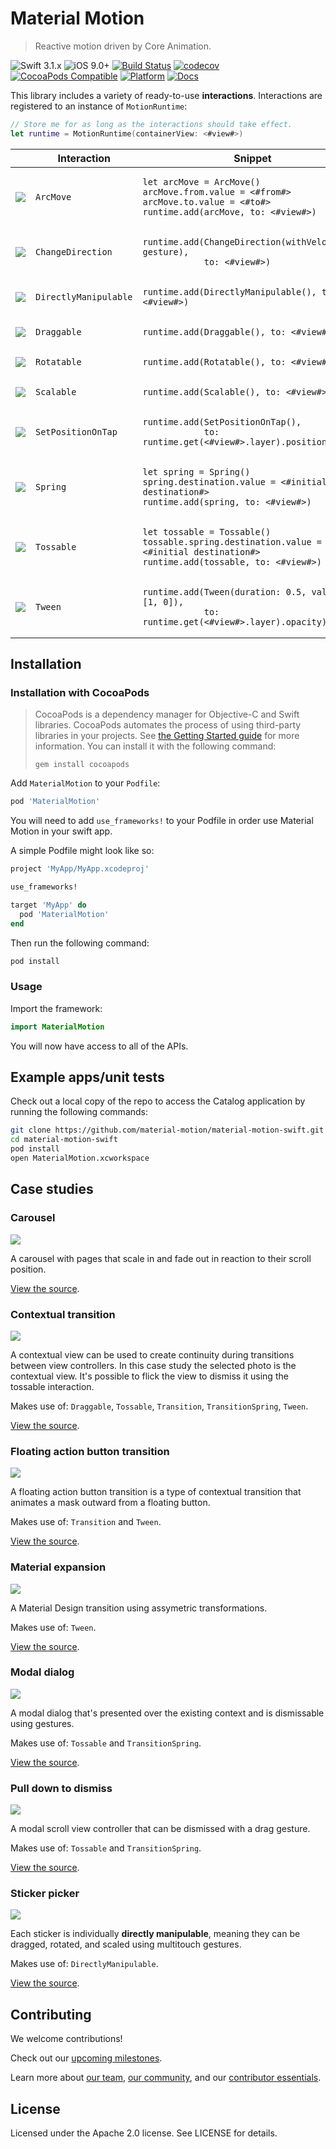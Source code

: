 # Material Motion

> Reactive motion driven by Core Animation.

![Swift 3.1.x](https://img.shields.io/badge/Swift-3.1.x-orange.svg)
![iOS 9.0+](https://img.shields.io/badge/iOS-9.0+-orange.svg)
[![Build Status](https://travis-ci.org/material-motion/material-motion-swift.svg?branch=develop)](https://travis-ci.org/material-motion/material-motion-swift)
[![codecov](https://codecov.io/gh/material-motion/material-motion-swift/branch/develop/graph/badge.svg)](https://codecov.io/gh/material-motion/material-motion-swift)
[![CocoaPods Compatible](https://img.shields.io/cocoapods/v/MaterialMotion.svg)](https://cocoapods.org/pods/MaterialMotion)
[![Platform](https://img.shields.io/cocoapods/p/MaterialMotion.svg)](http://cocoadocs.org/docsets/MaterialMotion)
[![Docs](https://img.shields.io/cocoapods/metrics/doc-percent/MaterialMotion.svg)](http://cocoadocs.org/docsets/MaterialMotion)

This library includes a variety of ready-to-use **interactions**. Interactions are registered to an
instance of `MotionRuntime`:

```swift
// Store me for as long as the interactions should take effect.
let runtime = MotionRuntime(containerView: <#view#>)
```

<table>
  <thead><tr><th></th><th>Interaction</th><th>Snippet</th></tr></thead>
  <tbody>
    <tr>
      <td align="center"><img src="assets/arcmove.gif" /></td>
      <td><pre><code class="language-swift">ArcMove</code></pre></td>
      <td><pre><code class="language-swift">let arcMove = ArcMove()
arcMove.from.value = <#from#>
arcMove.to.value = <#to#>
runtime.add(arcMove, to: <#view#>)</code></pre></td>
    </tr>
    <tr>
      <td align="center"><img src="assets/changedirection.gif" /></td>
      <td><pre><code class="language-swift">ChangeDirection</code></pre></td>
      <td><pre><code class="language-swift">runtime.add(ChangeDirection(withVelocityOf: gesture),
            to: <#view#>)</code></pre></td>
    </tr>
    <tr>
      <td align="center"><img src="assets/directlymanipulable.gif" /></td>
      <td><pre><code class="language-swift">DirectlyManipulable</code></pre></td>
      <td><pre><code class="language-swift">runtime.add(DirectlyManipulable(), to: <#view#>)</code></pre></td>
    </tr>
    <tr>
      <td align="center"><img src="assets/draggable.gif" /></td>
      <td><pre><code class="language-swift">Draggable</code></pre></td>
      <td><pre><code class="language-swift">runtime.add(Draggable(), to: <#view#>)</code></pre></td>
    </tr>
    <tr>
      <td align="center"><img src="assets/rotatable.gif" /></td>
      <td><pre><code class="language-swift">Rotatable</code></pre></td>
      <td><pre><code class="language-swift">runtime.add(Rotatable(), to: <#view#>)</code></pre></td>
    </tr>
    <tr>
      <td align="center"><img src="assets/scalable.gif" /></td>
      <td><pre><code class="language-swift">Scalable</code></pre></td>
      <td><pre><code class="language-swift">runtime.add(Scalable(), to: <#view#>)</code></pre></td>
    </tr>
    <tr>
      <td align="center"><img src="assets/setpositionontap.gif" /></td>
      <td><pre><code class="language-swift">SetPositionOnTap</code></pre></td>
      <td><pre><code class="language-swift">runtime.add(SetPositionOnTap(),
            to: runtime.get(<#view#>.layer).position)</code></pre></td>
    </tr>
    <tr>
      <td align="center"><img src="assets/spring.gif" /></td>
      <td><pre><code class="language-swift">Spring</code></pre></td>
      <td><pre><code class="language-swift">let spring = Spring()
spring.destination.value = <#initial destination#>
runtime.add(spring, to: <#view#>)</code></pre></td>
    </tr>
    <tr>
      <td align="center"><img src="assets/tossable.gif" /></td>
      <td><pre><code class="language-swift">Tossable</code></pre></td>
      <td><pre><code class="language-swift">let tossable = Tossable()
tossable.spring.destination.value = <#initial destination#>
runtime.add(tossable, to: <#view#>)</code></pre></td>
    </tr>
    <tr>
      <td align="center"><img src="assets/tween.gif" /></td>
      <td><pre><code class="language-swift">Tween</code></pre></td>
      <td><pre><code class="language-swift">runtime.add(Tween(duration: 0.5, values: [1, 0]),
            to: runtime.get(<#view#>.layer).opacity)</code></pre></td>
    </tr>
  </tbody>
</table>

## Installation

### Installation with CocoaPods

> CocoaPods is a dependency manager for Objective-C and Swift libraries. CocoaPods automates the
> process of using third-party libraries in your projects. See
> [the Getting Started guide](https://guides.cocoapods.org/using/getting-started.html) for more
> information. You can install it with the following command:
>
>     gem install cocoapods

Add `MaterialMotion` to your `Podfile`:

```ruby
pod 'MaterialMotion'
```

You will need to add `use_frameworks!` to your Podfile in order use Material Motion in your swift
app.

A simple Podfile might look like so:

```ruby
project 'MyApp/MyApp.xcodeproj'

use_frameworks!

target 'MyApp' do
  pod 'MaterialMotion'
end
```

Then run the following command:

```bash
pod install
```

### Usage

Import the framework:

```swift
import MaterialMotion
```

You will now have access to all of the APIs.

## Example apps/unit tests

Check out a local copy of the repo to access the Catalog application by running the following
commands:

```bash
git clone https://github.com/material-motion/material-motion-swift.git
cd material-motion-swift
pod install
open MaterialMotion.xcworkspace
```

## Case studies

### Carousel

<img src="assets/carousel.gif" />

A carousel with pages that scale in and fade out in reaction to their scroll position.

[View the source](examples/CarouselExample.swift).

### Contextual transition

<img src="assets/contextualtransition.gif" />

A contextual view can be used to create continuity during transitions between view controllers. In
this case study the selected photo is the contextual view. It's  possible to flick the view to
dismiss it using the tossable interaction.

Makes use of: `Draggable`, `Tossable`, `Transition`, `TransitionSpring`, `Tween`.

[View the source](examples/ContextualTransitionExample.swift).

### Floating action button transition

<img src="assets/fabtransition.gif" />

A floating action button transition is a type of contextual transition that animates a mask outward
from a floating button.

Makes use of: `Transition` and `Tween`.

[View the source](examples/FabTransitionExample.swift).

### Material expansion

<img src="assets/materialexpansion.gif" />

A Material Design transition using assymetric transformations.

Makes use of: `Tween`.

[View the source](examples/MaterialExpansionExample.swift).

### Modal dialog

<img src="assets/modaldialog.gif" />

A modal dialog that's presented over the existing context and is dismissable using gestures.

Makes use of: `Tossable` and `TransitionSpring`.

[View the source](examples/ModalDialogExample.swift).

### Pull down to dismiss

<img src="assets/pulldowntodismiss.gif" />

A modal scroll view controller that can be dismissed with a drag gesture.

Makes use of: `Tossable` and `TransitionSpring`.

[View the source](examples/InteractivePushBackTransitionExample.swift).

### Sticker picker

<img src="assets/stickerpicker.gif" />

Each sticker is individually **directly manipulable**, meaning they can be dragged, rotated, and
scaled using multitouch gestures.

Makes use of: `DirectlyManipulable`.

[View the source](examples/StickerPickerExample.swift).

## Contributing

We welcome contributions!

Check out our [upcoming milestones](https://github.com/material-motion/material-motion-swift/milestones).

Learn more about [our team](https://material-motion.github.io/material-motion/team/),
[our community](https://material-motion.github.io/material-motion/team/community/), and
our [contributor essentials](https://material-motion.github.io/material-motion/team/essentials/).

## License

Licensed under the Apache 2.0 license. See LICENSE for details.

